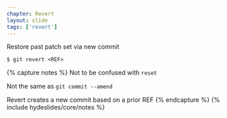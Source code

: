 ```yaml
---
chapter: Revert
layout: slide
tags: ['revert']
---
```


Restore past patch set via new commit

	$ git revert <REF>

{% capture notes %}
Not to be confused with `reset`

Not the same as `git commit --amend`

Revert creates a new commit based on a prior REF
{% endcapture %}
{% include hydeslides/core/notes %}

